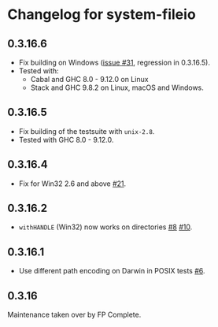 # Changelog for system-fileio

## 0.3.16.6

* Fix building on Windows ([issue #31](https://github.com/fpco/haskell-filesystem/issues/31), regression in 0.3.16.5).
* Tested with:
  - Cabal and GHC 8.0 - 9.12.0 on Linux
  - Stack and GHC 9.8.2 on Linux, macOS and Windows.

## 0.3.16.5

* Fix building of the testsuite with `unix-2.8`.
* Tested with GHC 8.0 - 9.12.0.

## 0.3.16.4

* Fix for Win32 2.6 and above [#21](https://github.com/fpco/haskell-filesystem/pull/21).

## 0.3.16.2

* `withHANDLE` (Win32) now works on directories [#8](https://github.com/fpco/haskell-filesystem/issues/8) [#10](https://github.com/fpco/haskell-filesystem/pull/10).

## 0.3.16.1

* Use different path encoding on Darwin in POSIX tests [#6](https://github.com/fpco/haskell-filesystem/pull/6).

## 0.3.16

Maintenance taken over by FP Complete.
